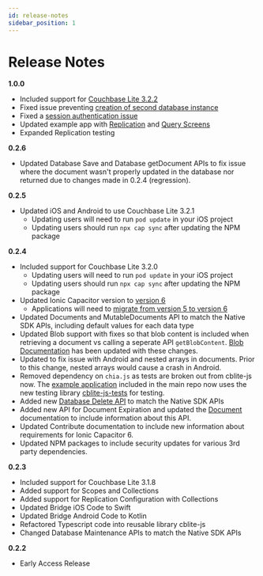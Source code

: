 ```yaml
---
id: release-notes
sidebar_position: 1
---
```


# Release Notes 
**1.0.0**
- Included support for [Couchbase Lite 3.2.2](https://docs.couchbase.com/couchbase-lite/current/cbl-whatsnew.html#release-3-2-2-march-2025)
- Fixed issue preventing [creation of second database instance](https://github.com/Couchbase-Ecosystem/cbl-ionic/issues/22)
- Fixed a [session authentication issue](https://github.com/Couchbase-Ecosystem/cbl-ionic/issues/62)
- Updated example app with [Replication](https://github.com/Couchbase-Ecosystem/cbl-ionic/issues/6) and [Query Screens](https://github.com/Couchbase-Ecosystem/cbl-ionic/issues/5)
- Expanded Replication testing
  
**0.2.6**
- Updated Database Save and Database getDocument APIs to fix issue where the document wasn't properly updated in the database nor returned due to changes made in 0.2.4 (regression). 

**0.2.5**
- Updated iOS and Android to use Couchbase Lite 3.2.1
	- Updating users will need to run `pod update` in your iOS project 
	- Updating users should run `npx cap sync` after updating the NPM package

**0.2.4**
- Included support for Couchbase Lite 3.2.0
	- Updating users will need to run `pod update` in your iOS project 
	- Updating users should run `npx cap sync` after updating the NPM package
- Updated Ionic Capacitor version to [version 6](https://ionic.io/blog/announcing-capacitor-6-0)
	- Applications will need to [migrate from version 5 to version 6](https://capacitorjs.com/docs/updating/6-0)
- Updated Documents and MutableDocuments API to match the Native SDK APIs, including default values for each data type
- Updated Blob support with fixes so that blob content is included when retrieving a document vs calling a seperate API `getBlobContent`.  [Blob Documentation](../blobs.md) has been updated with these changes. 
- Updated to fix issue with Android and nested arrays in documents.  Prior to this change, nested arrays would cause a crash in Android.
- Removed dependency on `chia.js` as tests are broken out from cblite-js now.  The [example application](https://github.com/Couchbase-Ecosystem/cbl-ionic/tree/main/example) included in the main repo now uses the new testing library [cblite-js-tests](https://github.com/Couchbase-Ecosystem/cblite-js-tests) for testing.
- Added new [Database Delete API](../databases.md#deleting-a-database) to match the Native SDK APIs
- Added new API for Document Expiration and updated the [Document](../documents.md#document-expiration) documentation to include information about this API. 
- Updated Contribute documentation to include new information about requirements for Ionic Capacitor 6. 
- Updated NPM packages to include security updates for various 3rd party dependencies. 


**0.2.3**
- Included support for Couchbase Lite 3.1.8
- Added support for Scopes and Collections
- Added support for Replication Configuration with Collections
- Updated Bridge iOS Code to Swift
- Updated Bridge Android Code to Kotlin
- Refactored Typescript code into reusable library cblite-js
- Changed Database Maintenance APIs to match the Native SDK APIs

**0.2.2**
- Early Access Release 
